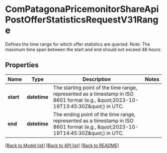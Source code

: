 # ComPatagonaPricemonitorShareApiPostOfferStatisticsRequestV31Range

Defines the time range for which offer statistics are queried. Note: The maximum time span between the start and end should not exceed 48 hours.
## Properties
Name | Type | Description | Notes
------------ | ------------- | ------------- | -------------
**start** | **datetime** | The starting point of the time range, represented as a timestamp in ISO 8601 format (e.g., \&quot;2023-10-19T13:45:30Z\&quot;) in UTC. | 
**end** | **datetime** | The ending point of the time range, represented as a timestamp in ISO 8601 format (e.g., \&quot;2023-10-19T14:45:30Z\&quot;) in UTC. | 

[[Back to Model list]](../README.md#documentation-for-models) [[Back to API list]](../README.md#documentation-for-api-endpoints) [[Back to README]](../README.md)


